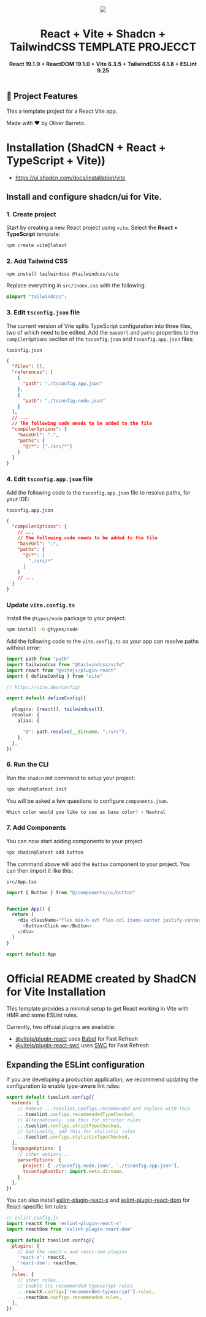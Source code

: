 <div align="center">
  <a href="https://oliverbarreto.com">
    <img src="https://www.oliverbarreto.com/images/site-logo.png" />
  </a>
</div>
<div align="center">
  <h1>React + Vite + Shadcn + TailwindCSS TEMPLATE PROJECCT</h1>
  <strong>React 19.1.0 + ReactDOM 19.1.0  + Vite 6.3.5 + TailwindCSS 4.1.8 + ESLint 9.25</strong>
</div>
<br>

## 🚀 Project Features
This a template project for a React Vite app. 

Made with ❤️ by Oliver Barreto.


# Installation (ShadCN + React + TypeScript + Vite))

- https://ui.shadcn.com/docs/installation/vite


## Install and configure shadcn/ui for Vite.

### 1. Create project

Start by creating a new React project using `vite`. Select the **React + TypeScript** template:

```bash
npm create vite@latest
```

### 2. Add Tailwind CSS

```bash
npm install tailwindcss @tailwindcss/vite
```

Replace everything in `src/index.css` with the following:

```css
@import "tailwindcss";
```

### 3. Edit `tsconfig.json` file

The current version of Vite splits TypeScript configuration into three files, two of which need to be edited. Add the `baseUrl` and `paths` properties to the `compilerOptions` section of the `tsconfig.json` and `tsconfig.app.json` files:

`tsconfig.json`

```json
{
  "files": [],
  "references": [
    {
      "path": "./tsconfig.app.json"
    },
    {
      "path": "./tsconfig.node.json"
    }
  ],
  // ...
  // The following code needs to be added to the file
  "compilerOptions": {
    "baseUrl": ".",
    "paths": {
      "@/*": ["./src/*"]
    }
  }
}
```

### 4. Edit `tsconfig.app.json` file

Add the following code to the `tsconfig.app.json` file to resolve paths, for your IDE:

`tsconfig.app.json`

```json
{
  "compilerOptions": {
    // ...
    // The following code needs to be added to the file
    "baseUrl": ".",
    "paths": {
      "@/*": [
        "./src/*"
      ]
    }
    // ...
  }
}
```

### Update `vite.config.ts`

Install the `@types/node` package to your project:
```bash
npm install -D @types/node
```

Add the following code to the `vite.config.ts` so your app can resolve paths without error:

```typescript
import path from "path"
import tailwindcss from "@tailwindcss/vite"
import react from "@vitejs/plugin-react"
import { defineConfig } from "vite"

// https://vite.dev/config/

export default defineConfig({

  plugins: [react(), tailwindcss()],
  resolve: {
    alias: {

      "@": path.resolve(__dirname, "./src"),
    },
  },
})
```

### 6. Run the CLI

Run the `shadcn` init command to setup your project:

```bash
npx shadcn@latest init
```

You will be asked a few questions to configure `components.json`.

```bash
Which color would you like to use as base color? › Neutral
```

### 7. Add Components

You can now start adding components to your project.

```bash
npx shadcn@latest add button
```

The command above will add the `Button` component to your project. You can then import it like this:

`src/App.tsx`

```typescript
import { Button } from "@/components/ui/button"


function App() {
  return (
    <div className="flex min-h-svh flex-col items-center justify-center">
      <Button>Click me</Button>
    </div>
  )
}

export default App
```


# Official README created by ShadCN for Vite Installation
This template provides a minimal setup to get React working in Vite with HMR and some ESLint rules.

Currently, two official plugins are available:

- [@vitejs/plugin-react](https://github.com/vitejs/vite-plugin-react/blob/main/packages/plugin-react) uses [Babel](https://babeljs.io/) for Fast Refresh
- [@vitejs/plugin-react-swc](https://github.com/vitejs/vite-plugin-react/blob/main/packages/plugin-react-swc) uses [SWC](https://swc.rs/) for Fast Refresh

## Expanding the ESLint configuration

If you are developing a production application, we recommend updating the configuration to enable type-aware lint rules:

```js
export default tseslint.config({
  extends: [
    // Remove ...tseslint.configs.recommended and replace with this
    ...tseslint.configs.recommendedTypeChecked,
    // Alternatively, use this for stricter rules
    ...tseslint.configs.strictTypeChecked,
    // Optionally, add this for stylistic rules
    ...tseslint.configs.stylisticTypeChecked,
  ],
  languageOptions: {
    // other options...
    parserOptions: {
      project: ['./tsconfig.node.json', './tsconfig.app.json'],
      tsconfigRootDir: import.meta.dirname,
    },
  },
})
```

You can also install [eslint-plugin-react-x](https://github.com/Rel1cx/eslint-react/tree/main/packages/plugins/eslint-plugin-react-x) and [eslint-plugin-react-dom](https://github.com/Rel1cx/eslint-react/tree/main/packages/plugins/eslint-plugin-react-dom) for React-specific lint rules:

```js
// eslint.config.js
import reactX from 'eslint-plugin-react-x'
import reactDom from 'eslint-plugin-react-dom'

export default tseslint.config({
  plugins: {
    // Add the react-x and react-dom plugins
    'react-x': reactX,
    'react-dom': reactDom,
  },
  rules: {
    // other rules...
    // Enable its recommended typescript rules
    ...reactX.configs['recommended-typescript'].rules,
    ...reactDom.configs.recommended.rules,
  },
})
```
